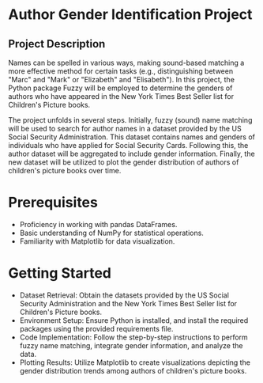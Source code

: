 # Author Gender Identification Project
## Project Description
Names can be spelled in various ways, making sound-based matching a more effective method for certain tasks (e.g., distinguishing between "Marc" and "Mark" or "Elizabeth" and "Elisabeth"). In this project, the Python package Fuzzy will be employed to determine the genders of authors who have appeared in the New York Times Best Seller list for Children's Picture books.

The project unfolds in several steps. Initially, fuzzy (sound) name matching will be used to search for author names in a dataset provided by the US Social Security Administration. This dataset contains names and genders of individuals who have applied for Social Security Cards. Following this, the author dataset will be aggregated to include gender information. Finally, the new dataset will be utilized to plot the gender distribution of authors of children's picture books over time.

# Prerequisites
- Proficiency in working with pandas DataFrames.
- Basic understanding of NumPy for statistical operations.
- Familiarity with Matplotlib for data visualization.

# Getting Started
- Dataset Retrieval: Obtain the datasets provided by the US Social Security Administration and the New York Times Best Seller list for Children's Picture books.
- Environment Setup: Ensure Python is installed, and install the required packages using the provided requirements file.
- Code Implementation: Follow the step-by-step instructions to perform fuzzy name matching, integrate gender information, and analyze the data.
- Plotting Results: Utilize Matplotlib to create visualizations depicting the gender distribution trends among authors of children's picture books.
